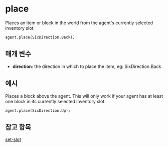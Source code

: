 # place

Places an item or block in the world from the agent's currently selected inventory slot.

```sig
agent.place(SixDirection.Back);
```

## 매개 변수

* **direction**: the direction in which to place the item, eg: SixDirection.Back

## 예시

Places a block above the agent. This will only work if your agent has at least one block in its currently selected inventory slot.

```blocks
agent.place(SixDirection.Up);
```

## 참고 항목

[set-slot](/reference/agent/set-slot)